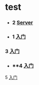 # test

- ### **2**  <a href="doc/2 - Server.md">Server</a>
- ### **1**  <a href="#">入门</a>
 ### **3**  <a href="#">入门</a>
- ### **4  <a href="#">入门</a>
5  <a href="#">入门</a>
